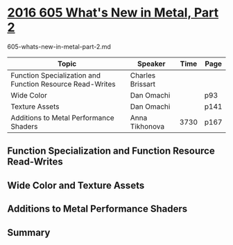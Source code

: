 
# [2016 605 What's New in Metal, Part 2](https://developer.apple.com/videos/play/wwdc2016/605)

605-whats-new-in-metal-part-2.md


Topic|Speaker|Time|Page
---|---|---|---
Function Specialization and Function Resource Read-Writes|Charles Brissart|
Wide Color|Dan Omachi||p93
Texture Assets|Dan Omachi||p141
Additions to Metal Performance Shaders|Anna Tikhonova|3730|p167


## Function Specialization and Function Resource Read-Writes


## Wide Color and Texture Assets


## Additions to Metal Performance Shaders


## Summary

